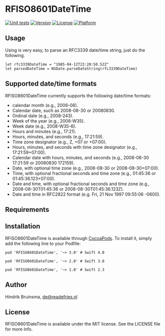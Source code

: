 # RFISO8601DateTime

[![Unit tests](https://github.com/readefries/RFISO8601DateTime/actions/workflows/check-pr.yml/badge.svg)](https://github.com/readefries/RFISO8601DateTime/actions/workflows/check-pr.yml)
[![Version](https://img.shields.io/cocoapods/v/RFISO8601DateTime.svg?style=flat)](http://cocoapods.org/pods/RFISO8601DateTime)
[![License](https://img.shields.io/cocoapods/l/RFISO8601DateTime.svg?style=flat)](http://cocoapods.org/pods/RFISO8601DateTime)
[![Platform](https://img.shields.io/cocoapods/p/RFISO8601DateTime.svg?style=flat)](http://cocoapods.org/pods/RFISO8601DateTime)

## Usage

Using is very easy, to parse an RFC3339 date/time string, just do the following.

```
let rfc3339DateTime = "1985-04-12T23:20:50.52Z"
let parsedDateTime = NSDate.parseDateString(rfc3339DateTime)
```

## Supported date/time formats

RFISO8601DateTime currently supports the following date/time formats:
* calendar month (e.g., 2008-08).
* Calendar date, such as 2008-08-30 or 20080830.
* Ordinal date (e.g., 2008-243). 
* Week of the year (e.g., 2008-W35).
* Week date (e.g., 2008-W35-6).
* Hours and minutes (e.g., 17:21).
* Hours, minutes, and seconds (e.g., 17:21:59).
* Time zone designator (e.g., Z, +07 or +07:00).
* Hours, minutes, and seconds with time zone designator (e.g., 17:21:59+07:00). 
* Calendar date with hours, minutes, and seconds (e.g., 2008-08-30 17:21:59 or 20080830 172159).
* Date, with optional time zone (e.g., 2008-08-30 or 2008-08-30+07:00).
* Time, with optional fractional seconds and time zone (e.g., 01:45:36 or 01:45:36.123+07:00).
* Date and time, with optional fractional seconds and time zone (e.g., 2008-08-30T01:45:36 or 2008-08-30T01:45:36.123Z).
* Date and time in RFC2822 format (e.g. Fri, 21 Nov 1997 09:55:06 -0600).

## Requirements

## Installation

RFISO8601DateTime is available through [CocoaPods](http://cocoapods.org). To install
it, simply add the following line to your Podfile:

```
pod 'RFISO8601DateTime', '~> 3.0' # Swift 4.0
```

```
pod 'RFISO8601DateTime', '~> 2.0' # Swift 3.0
```

```
pod 'RFISO8601DateTime', '~> 1.0' # Swift 2.3
```

## Author

Hindrik Bruinsma, de@readefries.nl

## License

RFISO8601DateTime is available under the MIT license. See the LICENSE file for more info.
